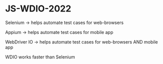 # JS-WDIO-2022


Selenium -> helps automate test cases for web-browsers

Appium -> helps automate test cases for mobile app

WebDriver IO -> helps automate test cases for web-browsers AND mobile app

WDIO works faster than Selenium